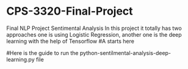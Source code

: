 # CPS-3320-Final-Project
Final NLP Project Sentimental Analysis
In this project it totally has two approaches one is using Logistic Regression, 
another one is the deep learning with the help of Tensorflow
#A starts here

#Here is the guide to run the python-sentilmental-analysis-deep-learning.py file
